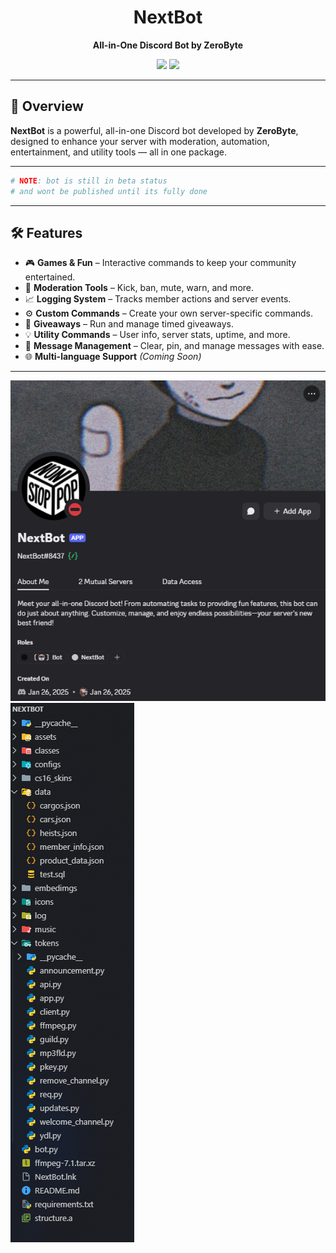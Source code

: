 <div align="center">
  <h1>NextBot</h1>
  <p><strong>All-in-One Discord Bot by ZeroByte</strong></p>
  <img src="https://img.shields.io/badge/version-0.1.67-blue.svg" />
  <img src="https://img.shields.io/badge/status-Beta-orange.svg" />
</div>

---

## 🚀 Overview

**NextBot** is a powerful, all-in-one Discord bot developed by **ZeroByte**, designed to enhance your server with moderation, automation, entertainment, and utility tools — all in one package.

---

```bash
# NOTE: bot is still in beta status 
# and wont be published until its fully done
```

---

## 🛠 Features

- 🎮 **Games & Fun** – Interactive commands to keep your community entertained.
- 🔧 **Moderation Tools** – Kick, ban, mute, warn, and more.
- 📈 **Logging System** – Tracks member actions and server events.
- ⚙️ **Custom Commands** – Create your own server-specific commands.
- 🎉 **Giveaways** – Run and manage timed giveaways.
- 💡 **Utility Commands** – User info, server stats, uptime, and more.
- 📌 **Message Management** – Clear, pin, and manage messages with ease.
- 🌐 **Multi-language Support** *(Coming Soon)*

---

![](imgs/bot_profile.png)
![](imgs/code_structure_prev.png)
